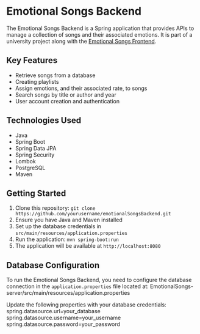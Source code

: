 # Emotional Songs Backend

The Emotional Songs Backend is a Spring application that provides APIs to manage a collection of songs and their associated emotions. It is part of a university project along with the [Emotional Songs Frontend](https://github.com/NNazem/EmotionalSongs-front).

## Key Features

- Retrieve songs from a database
- Creating playlists
- Assign emotions, and their associated rate, to songs
- Search songs by title or author and year
- User account creation and authentication

## Technologies Used

- Java
- Spring Boot
- Spring Data JPA
- Spring Security
- Lombok
- PostgreSQL
- Maven

## Getting Started

1. Clone this repository: `git clone https://github.com/yourusername/emotionalSongsBackend.git`
2. Ensure you have Java and Maven installed
3. Set up the database credentials in `src/main/resources/application.properties`
4. Run the application: `mvn spring-boot:run`
5. The application will be available at `http://localhost:8080`

## Database Configuration

To run the Emotional Songs Backend, you need to configure the database connection in the `application.properties` file located at:
EmotionalSongs-server/src/main/resources/application.properties

Update the following properties with your database credentials:
spring.datasource.url=your_database
spring.datasource.username=your_username
spring.datasource.password=your_password
